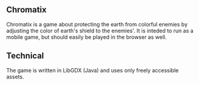 ## Chromatix

Chromatix is a game about protecting the earth from colorful enemies by adjusting the color of earth's shield to the enemies'. It is inteded to run as a mobile game, but should easily be played in the browser as well.

## Technical
The game is written in LibGDX (Java) and uses only freely accessible assets.